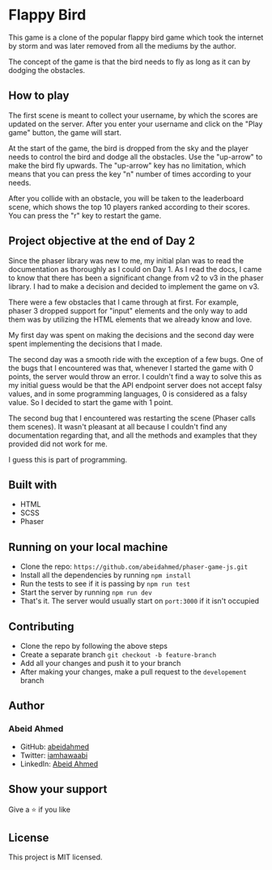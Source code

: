 # Flappy Bird

This game is a clone of the popular flappy bird game which took the internet by storm
and was later removed from all the mediums by the author.

The concept of the game is that the bird needs to fly as long as it can by
dodging the obstacles.

## How to play

The first scene is meant to collect your username, by which the scores are updated
on the server. After you enter your username and click on the "Play game" button,
the game will start.

At the start of the game, the bird is dropped from the sky and the player needs
to control the bird and dodge all the obstacles. Use the "up-arrow" to make the
bird fly upwards. The "up-arrow" key has no limitation, which means that you can
press the key "n" number of times according to your needs.

After you collide with an obstacle, you will be taken to the leaderboard scene,
which shows the top 10 players ranked according to their scores. You can press the
"r" key to restart the game.

## Project objective at the end of Day 2

Since the phaser library was new to me, my initial plan was to read the documentation
as thoroughly as I could on Day 1. As I read the docs, I came to know that there
has been a significant change from v2 to v3 in the phaser library. I had to make
a decision and decided to implement the game on v3.

There were a few obstacles that I came through at first. For example, phaser 3
dropped support for "input" elements and the only way to add them was by
utilizing the HTML elements that we already know and love.

My first day was spent on making the decisions and the second day were spent
implementing the decisions that I made.

The second day was a smooth ride with the exception of a few bugs. One of
the bugs that I encountered was that, whenever I started the game with 0 points,
the server would throw an error. I couldn't find a way to solve this as my
initial guess would be that the API endpoint server does not accept falsy values,
and in some programming languages, 0 is considered as a falsy value. So I decided
to start the game with 1 point.

The second bug that I encountered was restarting the scene (Phaser calls them scenes).
It wasn't pleasant at all because I couldn't find any documentation regarding
that, and all the methods and examples that they provided did not work for me.

I guess this is part of programming.

## Built with

- HTML
- SCSS
- Phaser

## Running on your local machine

- Clone the repo: `https://github.com/abeidahmed/phaser-game-js.git`
- Install all the dependencies by running `npm install`
- Run the tests to see if it is passing by `npm run test`
- Start the server by running `npm run dev`
- That's it. The server would usually start on `port:3000` if it isn't occupied

## Contributing

- Clone the repo by following the above steps
- Create a separate branch `git checkout -b feature-branch`
- Add all your changes and push it to your branch
- After making your changes, make a pull request to the `developement` branch

## Author

### Abeid Ahmed

- GitHub: [abeidahmed](https://github.com/abeidahmed)
- Twitter: [iamhawaabi](https://twitter.com/iamhawaabi)
- LinkedIn: [Abeid Ahmed](https://www.linkedin.com/in/abeidahmed)

## Show your support

Give a ⭐️ if you like

## License

This project is MIT licensed.
